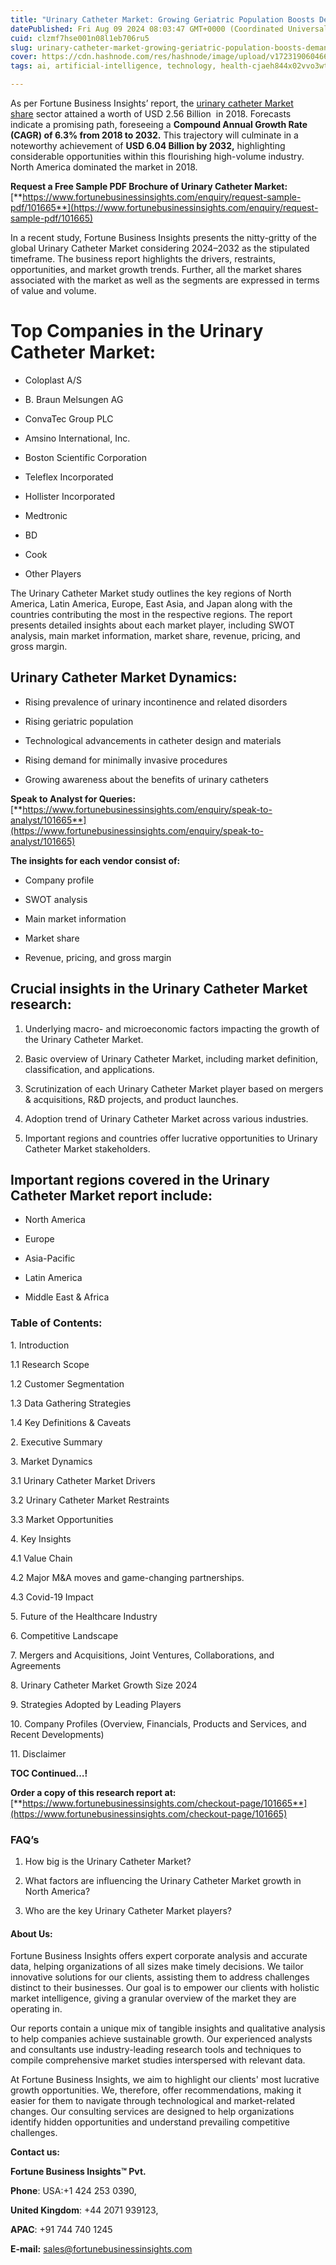 ```yaml
---
title: "Urinary Catheter Market: Growing Geriatric Population Boosts Demand for Advanced Catheters"
datePublished: Fri Aug 09 2024 08:03:47 GMT+0000 (Coordinated Universal Time)
cuid: clzmf7hse001n08l1eb706ru5
slug: urinary-catheter-market-growing-geriatric-population-boosts-demand-for-advanced-catheters
cover: https://cdn.hashnode.com/res/hashnode/image/upload/v1723190604668/a4c3cb82-ba01-4453-9e3e-faeadb93c09b.png
tags: ai, artificial-intelligence, technology, health-cjaeh844x02vvo3wtj5r2s75q, healthcare

---
```


As per Fortune Business Insights’ report, the [urinary catheter Market share](https://www.fortunebusinessinsights.com/industry-reports/urinary-catheter-market-101665) sector attained a worth of USD 2.56 Billion  in 2018. Forecasts indicate a promising path, foreseeing a **Compound Annual Growth Rate (CAGR) of 6.3% from 2018 to 2032.** This trajectory will culminate in a noteworthy achievement of **USD 6.04 Billion by 2032,** highlighting considerable opportunities within this flourishing high-volume industry. North America dominated the market in 2018.

**Request a Free Sample PDF Brochure of Urinary Catheter Market:** [**https://www.fortunebusinessinsights.com/enquiry/request-sample-pdf/101665**](https://www.fortunebusinessinsights.com/enquiry/request-sample-pdf/101665)

In a recent study, Fortune Business Insights presents the nitty-gritty of the global Urinary Catheter Market considering 2024–2032 as the stipulated timeframe. The business report highlights the drivers, restraints, opportunities, and market growth trends. Further, all the market shares associated with the market as well as the segments are expressed in terms of value and volume.

# **Top Companies in the Urinary Catheter Market:**

* Coloplast A/S
    
* B. Braun Melsungen AG
    
* ConvaTec Group PLC
    
* Amsino International, Inc.
    
* Boston Scientific Corporation
    
* Teleflex Incorporated
    
* Hollister Incorporated
    
* Medtronic
    
* BD
    
* Cook
    
* Other Players
    

The Urinary Catheter Market study outlines the key regions of North America, Latin America, Europe, East Asia, and Japan along with the countries contributing the most in the respective regions. The report presents detailed insights about each market player, including SWOT analysis, main market information, market share, revenue, pricing, and gross margin.

## Urinary Catheter Market **Dynamics**:

* Rising prevalence of urinary incontinence and related disorders
    
* Rising geriatric population
    
* Technological advancements in catheter design and materials
    
* Rising demand for minimally invasive procedures
    
* Growing awareness about the benefits of urinary catheters
    

**Speak to Analyst for Queries:** [**https://www.fortunebusinessinsights.com/enquiry/speak-to-analyst/101665**](https://www.fortunebusinessinsights.com/enquiry/speak-to-analyst/101665)

**The insights for each vendor consist of:**

* Company profile
    
* SWOT analysis
    
* Main market information
    
* Market share
    
* Revenue, pricing, and gross margin
    

## **Crucial insights in the Urinary Catheter Market research:**

1. Underlying macro- and microeconomic factors impacting the growth of the Urinary Catheter Market.
    
2. Basic overview of Urinary Catheter Market, including market definition, classification, and applications.
    
3. Scrutinization of each Urinary Catheter Market player based on mergers & acquisitions, R&D projects, and product launches.
    
4. Adoption trend of Urinary Catheter Market across various industries.
    
5. Important regions and countries offer lucrative opportunities to Urinary Catheter Market stakeholders.
    

## **Important regions covered in the Urinary Catheter Market report include:**

* North America
    
* Europe
    
* Asia-Pacific
    
* Latin America
    
* Middle East & Africa
    

### **Table of Contents:**

1\. Introduction

1.1 Research Scope

1.2 Customer Segmentation

1.3 Data Gathering Strategies

1.4 Key Definitions & Caveats

2\. Executive Summary

3\. Market Dynamics

3.1 Urinary Catheter Market Drivers

3.2 Urinary Catheter Market Restraints

3.3 Market Opportunities

4\. Key Insights

4.1 Value Chain

4.2 Major M&A moves and game-changing partnerships.

4.3 Covid-19 Impact

5\. Future of the Healthcare Industry

6\. Competitive Landscape

7\. Mergers and Acquisitions, Joint Ventures, Collaborations, and Agreements

8\. Urinary Catheter Market Growth Size 2024

9\. Strategies Adopted by Leading Players

10\. Company Profiles (Overview, Financials, Products and Services, and Recent Developments)

11\. Disclaimer

**TOC Continued…!**

**Order a copy of this research report at:** [**https://www.fortunebusinessinsights.com/checkout-page/101665**](https://www.fortunebusinessinsights.com/checkout-page/101665)

### **FAQ’s**

1. How big is the Urinary Catheter Market?
    
2. What factors are influencing the Urinary Catheter Market growth in North America?
    
3. Who are the key Urinary Catheter Market players?
    

#### **About Us:**

Fortune Business Insights offers expert corporate analysis and accurate data, helping organizations of all sizes make timely decisions. We tailor innovative solutions for our clients, assisting them to address challenges distinct to their businesses. Our goal is to empower our clients with holistic market intelligence, giving a granular overview of the market they are operating in.

Our reports contain a unique mix of tangible insights and qualitative analysis to help companies achieve sustainable growth. Our experienced analysts and consultants use industry-leading research tools and techniques to compile comprehensive market studies interspersed with relevant data.

At Fortune Business Insights, we aim to highlight our clients' most lucrative growth opportunities. We, therefore, offer recommendations, making it easier for them to navigate through technological and market-related changes. Our consulting services are designed to help organizations identify hidden opportunities and understand prevailing competitive challenges.

**Contact us:**

**Fortune Business Insights™ Pvt.**

**Phone**: USA:+1 424 253 0390,

**United Kingdom**: +44 2071 939123,

**APAC**: +91 744 740 1245

**E-mail:** [sales@fortunebusinessinsights.com](mailto:sales@fortunebusinessinsights.com)